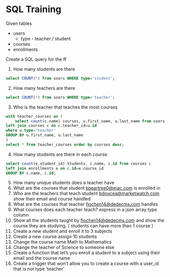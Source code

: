 
# SQL Training 

Given tables
* users
    * type - teacher / student
* courses
* enrollments

Create a SQL query for the ff

1. How many students are there
```sql
select COUNT(*) from users WHERE type='student';
```
2. How many teachers are there
```sql
select COUNT(*) from users WHERE type='teacher';
```
3. Who is the teacher that teaches the most courses
```sql
with teacher_courses as (
    select count(c.name) courses, u.first_name, u.last_name from users u 
left join courses c on c.teacher_id=u.id
where u.type='teacher'
GROUP BY u.first_name, u.last_name
)
select * from teacher_courses order by courses desc;
```
4. How many students are there in each course
```sql
select count(e.student_id) Students, c.name, c.id from courses c 
left join enrollments e on c.id=e.course_id
GROUP BY c.name, c.id;
```
5. How many unique students does a teacher have
6. What are the courses that student kpeartree0@mac.com is enrolled in
7. Who are the teachers that teach student bdoucea@marketwatch.com show their email and course handled
8. What are the courses that teacher fjochen14@dedecms.com handles
9. What courses does each teacher teach? express in a json array type column
10. Show all the students taught by fjochen14@dedecms.com and show the course they are studying. ( students can have more than 1 course )
11. Create a new student and enroll it to 3 subjects
12. Create a new course assign 10 students
13. Change the course name Math to Mathematics
14. Change the teacher of Science to someone else
15. Create a function that let’s you enroll a student to a subject using their email and the course name
16. Create a trigger that won’t allow you to create a course with a user_id that is not type ‘teacher’
